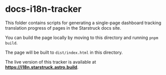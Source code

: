 # docs-i18n-tracker

This folder contains scripts for generating a single-page dashboard tracking translation progress of pages in the Starstruck docs site.

You can build the page locally by moving to this directory and running `pnpm build`.

The page will be built to `dist/index.html` in this directory.

The live version of this tracker is available at **<https://i18n.starstruck.astro.build>**.
